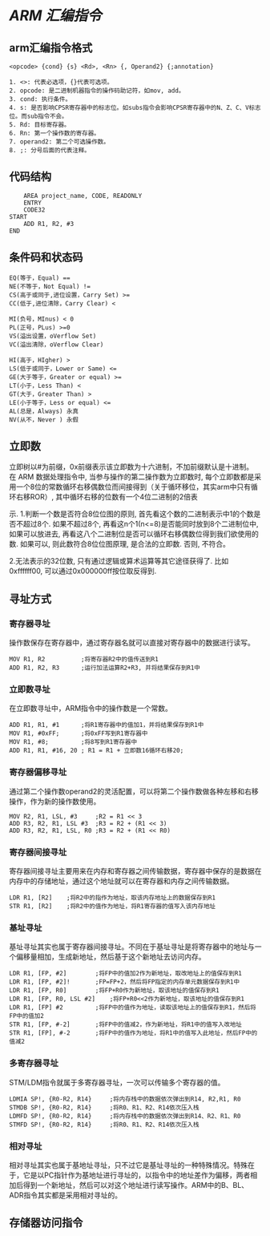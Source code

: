 # *ARM 汇编指令*

## arm汇编指令格式
    <opcode> {cond} {s} <Rd>, <Rn> {, Operand2} {;annotation}

    1. <>: 代表必选项，{}代表可选项。
    2. opcode: 是二进制机器指令的操作码助记符，如mov, add。
    3. cond: 执行条件。
    4. s: 是否影响CPSR寄存器中的标志位。如subs指令会影响CPSR寄存器中的N、Z、C、V标志位。而sub指令不会。
    5. Rd: 目标寄存器。
    6. Rn: 第一个操作数的寄存器。
    7. operand2: 第二个可选操作数。
    8. ;: 分号后面的代表注释。
## 代码结构

        AREA project_name, CODE, READONLY
        ENTRY
        CODE32
    START
        ADD R1, R2, #3
    END

## 条件码和状态码

    EQ(等于，Equal) ==
    NE(不等于，Not Equal) !=
    CS(高于或同于,进位设置，Carry Set) >=
    CC(低于,进位清除，Carry Clear) <

    MI(负号，MInus) < 0
    PL(正号，PLus) >=0
    VS(溢出设置，oVerflow Set)
    VC(溢出清除，oVerflow Clear)

    HI(高于，HIgher) >
    LS(低于或同于，Lower or Same) <=
    GE(大于等于，Greater or equal) >=
    LT(小于，Less Than) <
    GT(大于，Greater Than) >
    LE(小于等于，Less or equal) <=
    AL(总是，Always) 永真
    NV(从不，Never ) 永假

## 立即数
立即树以#为前缀，0x前缀表示该立即数为十六进制，不加前缀默认是十进制。
在 ARM 数据处理指令中, 当参与操作的第二操作数为立即数时, 每个立即数都是采用一个8位的常数循环右移偶数位而间接得到（关于循环移位，其实arm中只有循环右移ROR）, 其中循环右移的位数有一个4位二进制的2倍表

示. 
1.判断一个数是否符合8位位图的原则, 首先看这个数的二进制表示中1的个数是否不超过8个. 如果不超过8个, 再看这n个1(n<=8)是否能同时放到8个二进制位中, 如果可以放进去, 再看这八个二进制位是否可以循环右移偶数位得到我们欲使用的数. 如果可以, 则此数符合8位位图原理, 是合法的立即数. 否则, 不符合。

2.无法表示的32位数, 只有通过逻辑或算术运算等其它途径获得了. 比如0xffffff00, 可以通过0x000000ff按位取反得到.

## 寻址方式

### 寄存器寻址

操作数保存在寄存器中，通过寄存器名就可以直接对寄存器中的数据进行读写。

    MOV R1, R2          ;将寄存器R2中的值传送到R1
    ADD R1, R2, R3      ;运行加法运算R2+R3, 并将结果保存到R1中

### 立即数寻址

在立即数寻址中，ARM指令中的操作数是一个常数。

    ADD R1, R1, #1      ;将R1寄存器中的值加1，并将结果保存到R1中
    MOV R1, #0xFF;      ;将0xFF写到R1寄存器中
    MOV R1, #8;         ;将8写到R1寄存器中
    ADD R1, R1, #16, 20 ; R1 = R1 + 立即数16循环右移20;

### 寄存器偏移寻址

通过第二个操作数operand2的灵活配置，可以将第二个操作数做各种左移和右移操作，作为新的操作数使用。

    MOV R2, R1, LSL, #3     ;R2 = R1 << 3
    ADD R3, R2, R1, LSL #3  ;R3 = R2 + (R1 << 3)
    ADD R3, R2, R1, LSL, R0 ;R3 = R2 + (R1 << R0)

### 寄存器间接寻址

寄存器间接寻址主要用来在内存和寄存器之间传输数据，寄存器中保存的是数据在内存中的存储地址，通过这个地址就可以在寄存器和内存之间传输数据。

    LDR R1, [R2]    ;将R2中的指作为地址，取该内存地址上的数据保存到R1
    STR R1, [R2]    ;将R2中的值作为地址，将R1寄存器的值写入该内存地址

### 基址寻址

基址寻址其实也属于寄存器间接寻址。不同在于基址寻址是将寄存器中的地址与一个偏移量相加，生成新地址，然后基于这个新地址去访问内存。

    LDR R1, [FP, #2]        ;将FP中的值加2作为新地址，取改地址上的值保存到R1
    LDR R1, [FP, #2]!       ;FP=FP+2，然后将FP指定的内存单元数据保存到R1中
    LDR R1, [FP, R0]        ;将FP+R0作为新地址，取该地址的值保存到R1
    LDR R1, [FP, R0, LSL #2]    ;将FP+R0<<2作为新地址，取该地址的值保存到R1
    LDR R1, [FP] #2         ;将FP中的值作为地址，读取该地址上的值保存到R1，然后将FP中的值加2
    STR R1, [FP, #-2]       ;将FP中的值减2，作为新地址，将R1中的值写入改地址
    STR R1, [FP], #-2       ;将FP中的值作为地址，将R1中的值写入此地址，然后FP中的值减2

### 多寄存器寻址

STM/LDM指令就属于多寄存器寻址，一次可以传输多个寄存器的值。

    LDMIA SP!, {R0-R2, R14}     ;将内存栈中的数据依次弹出到R14, R2,R1, R0
    STMDB SP!, {R0-R2, R14}     ;将R0、R1、R2、R14依次压入栈
    LDMFD SP!, {R0-R2, R14}     ;将内存栈中的数据依次弹出到R14、R2、R1、R0
    STMFD SP!, {R0-R2, R14}     ;将R0、R1、R2、R14依次压入栈

### 相对寻址

相对寻址其实也属于基地址寻址，只不过它是基址寻址的一种特殊情况。特殊在于，它是以PC指针作为基地址进行寻址的，以指令中的地址差作为偏移，两者相加后得到一个新地址，然后可以对这个地址进行读写操作。ARM中的B、BL、ADR指令其实都是采用相对寻址的。

## 存储器访问指令